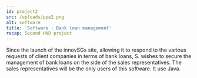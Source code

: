 ```yaml
---
id: project2
src: /uploads/ppe2.png
alt: software
title: 'Software : Bank loan management'
recap: Second HND project
---
```


Since the launch of the innovSGs site, allowing it to respond to the various requests of client companies in terms of bank loans, S. wishes to secure the management of bank loans on the side of the sales representatives. The sales representatives will be the only users of this software. It use Java.
